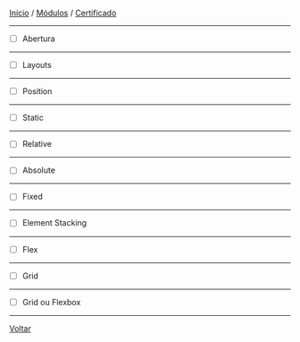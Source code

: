 [Início](https://github.com/Thalyalm/rocketseat-trilha-fundamentar) /
[Módulos](https://github.com/Thalyalm/rocketseat-trilha-fundamentar/tree/main/modulos) /
[Certificado](https://github.com/Thalyalm/rocketseat-trilha-fundamentar/tree/main/certificado)

---

- [ ] Abertura

---

- [ ] Layouts

---

- [ ] Position

---

- [ ] Static

---

- [ ] Relative

---

- [ ] Absolute

---

- [ ] Fixed

---

- [ ] Element Stacking

---

- [ ] Flex

---

- [ ] Grid

---

- [ ] Grid ou Flexbox

---

[Voltar]()